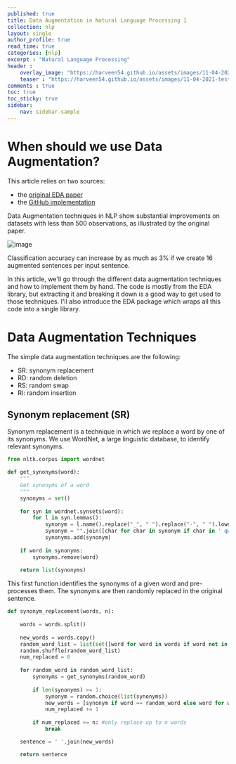 ```yaml
---
published: true
title: Data Augmentation in Natural Language Processing 1
collection: nlp
layout: single
author_profile: true
read_time: true
categories: [nlp]
excerpt : "Natural Language Processing"
header :
    overlay_image: "https://harveen54.github.io/assets/images/11-04-2021-test/1.png"
    teaser : "https://harveen54.github.io/assets/images/11-04-2021-test/2.png"
comments : true
toc: true
toc_sticky: true
sidebar:
    nav: sidebar-sample
---
```


# When should we use Data Augmentation?

This article relies on two sources:
- the [original EDA paper](https://arxiv.org/abs/1901.11196)
- the [GitHub implementation](https://github.com/jasonwei20/eda_nlp)

Data Augmentation techniques in NLP show substantial improvements on datasets with less than 500 observations, as illustrated by the original paper.  

![image](https://maelfabien.github.io/assets/images/aug.png)

Classification accuracy can increase by as much as 3% if we create 16 augmented sentences per input sentence.

In this article, we'll go through the different data augmentation techniques and how to implement them by hand. The code is mostly from the EDA library, but extracting it and breaking it down is a good way to get used to those techniques. I'll also introduce the EDA package which wraps all this code into a single library.

# Data Augmentation Techniques 

The simple data augmentation techniques are the following:
- SR: synonym replacement
- RD: random deletion
- RS: random swap
- RI: random insertion

## Synonym replacement (SR)

Synonym replacement is a technique in which we replace a word by one of its synonyms. We use WordNet, a large linguistic database, to identify relevant synonyms.

```python
from nltk.corpus import wordnet 

def get_synonyms(word):
    """
    Get synonyms of a word
    """
    synonyms = set()
    
    for syn in wordnet.synsets(word): 
        for l in syn.lemmas(): 
            synonym = l.name().replace("_", " ").replace("-", " ").lower()
            synonym = "".join([char for char in synonym if char in ' qwertyuiopasdfghjklzxcvbnm'])
            synonyms.add(synonym) 
    
    if word in synonyms:
        synonyms.remove(word)
    
    return list(synonyms)
```

This first function identifies the synonyms of a given word and pre-processes them. The synonyms are then randomly replaced in the original sentence.

```python
def synonym_replacement(words, n):
    
    words = words.split()
    
    new_words = words.copy()
    random_word_list = list(set([word for word in words if word not in stop_words]))
    random.shuffle(random_word_list)
    num_replaced = 0
    
    for random_word in random_word_list:
        synonyms = get_synonyms(random_word)
        
        if len(synonyms) >= 1:
            synonym = random.choice(list(synonyms))
            new_words = [synonym if word == random_word else word for word in new_words]
            num_replaced += 1
        
        if num_replaced >= n: #only replace up to n words
            break

    sentence = ' '.join(new_words)

    return sentence

```
